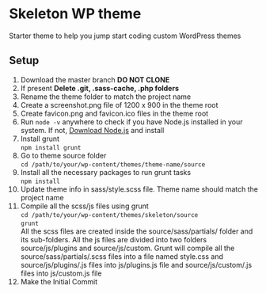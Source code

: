 # Skeleton WP theme
Starter theme to help you jump start coding custom WordPress themes

## Setup
1. Download the master branch **DO NOT CLONE**
1. If present **Delete .git, .sass-cache, .php folders**
2. Rename the theme folder to match the project name
3. Create a screenshot.png file of 1200 x 900 in the theme root
4. Create favicon.png and favicon.ico files in the theme root
5. Run `node -v` anywhere to check if you have Node.js installed in your system. If not, [Download Node.js](https://nodejs.org/en/) and install
6. Install grunt <br> `npm install grunt`
7. Go to theme source folder <br> `cd /path/to/your/wp-content/themes/theme-name/source`
8. Install all the necessary packages to run grunt tasks <br> `npm install`
9. Update theme info in sass/style.scss file. Theme name should match the project name
10. Compile all the scss/js files using grunt<br>
`cd /path/to/your/wp-content/themes/skeleton/source` <br>
`grunt`<br>
All the scss files are created inside the source/sass/partials/ folder and its sub-folders. All the js files are divided into two folders source/js/plugins and source/js/custom. Grunt will compile all the source/sass/partials/.scss files into a file named style.css and source/js/plugins/.js files into js/plugins.js file and source/js/custom/.js files into js/custom.js file
11. Make the Initial Commit